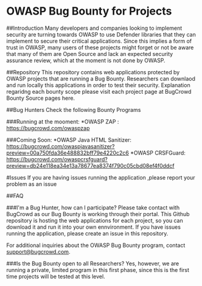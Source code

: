 # OWASP Bug Bounty for Projects

##Introduction
Many developers and companies looking to implement security are turning towards OWASP to use Defender libraries that they can implement to secure their critical applications. Since this implies a form of trust in OWASP, many users of these projects might forget or not be aware that many of them are Open Source and lack an expected security assurance review, which at the moment is not done by OWASP.

##Repository
This repository contains web applications protected by OWASP projects that are running a Bug Bounty.
Researchers can downlaod and run locally this applications in order to test their security.
Explanation regaridng each bounty scope please visit each project page at BugCrowd Bounty Source pages here.

##Bug Hunters
Check the following Bounty Programs<br>

###Running at the mooment:
*OWASP ZAP : https://bugcrowd.com/owaspzap

###Coming Soon:
*OWASP Java HTML Sanitizer: https://bugcrowd.com/owaspjavasanitizer?preview=00a750fda36e488832bff79e4220c2c6
*OWASP CRSFGuard: https://bugcrowd.com/owaspcrsfguard?preview=db24e118ea34e13a78677ea8374f790c05cbd08ef4f0ddcf

#Issues
If you are having issues running the application ,please report your problem as an issue 

##FAQ

###I'm a Bug Hunter, how can I participate?
Please take contact with BugCrowd as our Bug Bounty is working through their portal.
This Github repository is hosting the web applications for each project, so you can download it and run it into your own ennvironment. If you have issues running the application, please create an issue in this repository.

For additional inquiries about the OWASP Bug Bounty program, contact support@bugcrowd.com.

###Is the Bug Bounty open to all Researchers?
Yes, however, we are running a private, limited program in this first phase, since this is the first time projects will be tested at this level.
